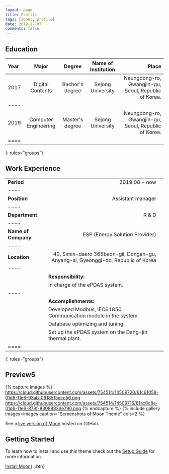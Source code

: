 ```yaml
---
layout: page
title: Profile
tags: [about, profile]
date: 2019-12-07
comments: false
---
```


## Education

| Year | Major | Degree | Name of Institution | Place |
|:------|:-------------:|:----------:|:--------------------:|----------------------------------------:|
| 2017 | Digital Contents | Bachor's degree | Sejong University | Neungdong-ro, Gwangjin-gu, Seoul, Republic of Korea. |
|----
| 2019 | Computer Engineering | Master's degree | Sejong University | Neungdong-ro, Gwangjin-gu, Seoul, Republic of Korea. |
|====
{: rules="groups"}


## Work Experience

|  |                                                  |
|:--------|-----------------------------------------------------------------------------------:|
| **Period** | 2019.08 ~ now |
|----
| **Position** | Assistant manager |
|----
| **Department** | R & D |
|----
| **Name of Company** | ESP (Energy Solution Provider) |
|----
| **Location** | 40, Simin-daero 365beon-gil, Dongan-gu, Anyang-si, Gyeonggi-do, Republic of Korea |
|----
| <td colspan=2>**Responsibility:** ||
| <td colspan=2>In charge of the ePDAS system. |
|----
| <td colspan=2>**Accomplishments:** ||
| <td colspan=2>Developed Modbus, IEC61850 Communication module in the system. ||
| <td colspan=2>Database optimizing and tuning. ||
| <td colspan=2>Set up the ePDAS system on the Dang-jin thermal plant. ||
|====
{: rules="groups"}

## Preview5

{% capture images %}
    https://cloud.githubusercontent.com/assets/754514/14509720/61c61058-01d6-11e6-93ab-0918515ecd56.png
    https://cloud.githubusercontent.com/assets/754514/14509716/61ac6c8e-01d6-11e6-879f-8308883de790.png
{% endcapture %}
{% include gallery images=images caption="Screenshots of Moon Theme" cols=2 %}

See a [live version of Moon](http://taylantatli.github.io/Moon) hosted on GitHub.

## Getting Started

To learn how to install and use this theme check out the [Setup Guide](http://taylantatli.me/Moon/moon-theme/) for more information.
      
[Install Moon](https://github.com/TaylanTatli/Moon){: .btn}
